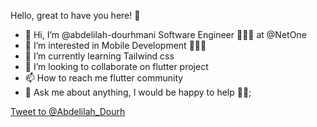 Hello, great to have you here! 🤩

- 👋 Hi, I’m @abdelilah-dourhmani Software Engineer 👨🏻‍💻 at @NetOne
- 👀 I’m interested in Mobile Development 🧑🏻‍💻
- 🌱 I’m currently learning Tailwind css
- 💞️ I’m looking to collaborate on flutter project 
- 📫 How to reach me flutter community
- 💬 Ask me about anything, I would be happy to help 🙈😎;


<!DOCTYPE html>
<html>
<head>
    <meta charset="utf-8">
    <meta name="viewport" content="width=device-width, initial-scale=1">
    <title></title>
    <a href="https://twitter.com/intent/tweet?screen_name=Abdelilah_Dourh&ref_src=twsrc%5Etfw" class="twitter-mention-button" data-show-count="false">Tweet to @Abdelilah_Dourh</a><script async src="https://platform.twitter.com/widgets.js" charset="utf-8"></script>
</head>
<body>

</body>
</html>

<!---

--->
